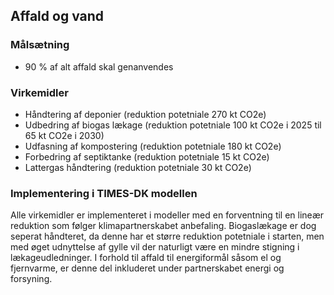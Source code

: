 ## Affald og vand

### Målsætning
- 90 % af alt affald skal genanvendes

### Virkemidler
- Håndtering af deponier (reduktion potetniale 270 kt CO2e)
- Udbedring af biogas lækage (reduktion potetniale 100 kt CO2e i 2025 til 65 kt CO2e i 2030)
- Udfasning af kompostering (reduktion potetniale 180 kt CO2e)
- Forbedring af septiktanke (reduktion potetniale 15 kt CO2e)
- Lattergas håndtering (reduktion potetniale 30 kt CO2e)

### Implementering i TIMES-DK modellen
Alle virkemidler er implementeret i modeller med en forventning til en lineær reduktion som følger klimapartnerskabet anbefaling. Biogaslækage er dog seperat håndteret, da denne har et større reduktion potetniale i starten, men med øget udnyttelse af gylle vil der naturligt være en mindre stigning i lækageudledninger. 
I forhold til affald til energiformål såsom el og fjernvarme, er denne del inkluderet under partnerskabet energi og forsyning.